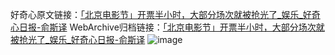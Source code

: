 好奇心原文链接：[「北京电影节」开票半小时，大部分场次就被抢光了_娱乐_好奇心日报-俞斯译](https://www.qdaily.com/articles/8304.html)
WebArchive归档链接：[「北京电影节」开票半小时，大部分场次就被抢光了_娱乐_好奇心日报-俞斯译](http://web.archive.org/web/20190623152550/https://www.qdaily.com/articles/8304.html)
![image](http://ww3.sinaimg.cn/large/007d5XDpgy1g3vcootuzwj30u02nv4qp)